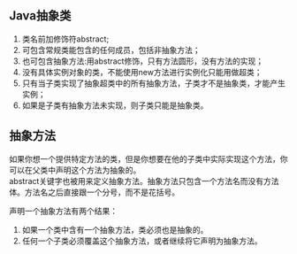 ## Java抽象类  
1. 类名前加修饰符abstract;
2. 可包含常规类能包含的任何成员，包括非抽象方法；
3. 也可包含抽象方法:用abstract修饰，只有方法圆形，没有方法的实现；
4. 没有具体实例对象的类，不能使用new方法进行实例化只能用做超类；
5. 只有当子类实现了抽象超类中的所有抽象方法，子类才不是抽象类，才能产生实例；
6. 如果是子类有抽象方法未实现，则子类只能是抽象类。

## 抽象方法 
如果你想一个提供特定方法的类，但是你想要在他的子类中实际实现这个方法，你可以在父类中声明这个方法为抽象的。  
abstract关键字也被用来定义抽象方法。抽象方法只包含一个方法名而没有方法体。方法名之后直接跟一个分号，而不是花括号。  

声明一个抽象方法有两个结果：  
1. 如果一个类中含有一个抽象方法，类必须也是抽象的。  
2. 任何一个子类必须覆盖这个抽象方法，或者继续将它声明为抽象方法。